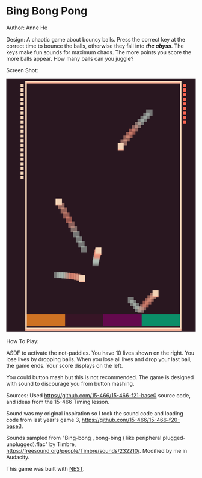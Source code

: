 # Bing Bong Pong

Author: Anne He

Design: A chaotic game about bouncy balls. Press the correct key at the correct time to bounce the balls, otherwise they fall into ***the abyss***. The keys make fun sounds for maximum chaos. The more points you score the more balls appear. How many balls can you juggle?

Screen Shot:

![Screen Shot](screenshot.png)

How To Play:

ASDF to activate the not-paddles. You have 10 lives shown on the right. You lose lives by dropping balls. When you lose all lives and drop your last ball, the game ends. Your score displays on the left.

You could button mash but this is not recommended. The game is designed with sound to discourage you from button mashing.

Sources: Used https://github.com/15-466/15-466-f21-base0 source code, and ideas from the 15-466 Timing lesson. 

Sound was my original inspiration so I took the sound code and loading code from last year's game 3, https://github.com/15-466/15-466-f20-base3.

Sounds sampled from "Bing-bong , bong-bing ( like peripheral plugged-unplugged).flac" by Timbre, https://freesound.org/people/Timbre/sounds/232210/. Modified by me in Audacity.

This game was built with [NEST](NEST.md).
